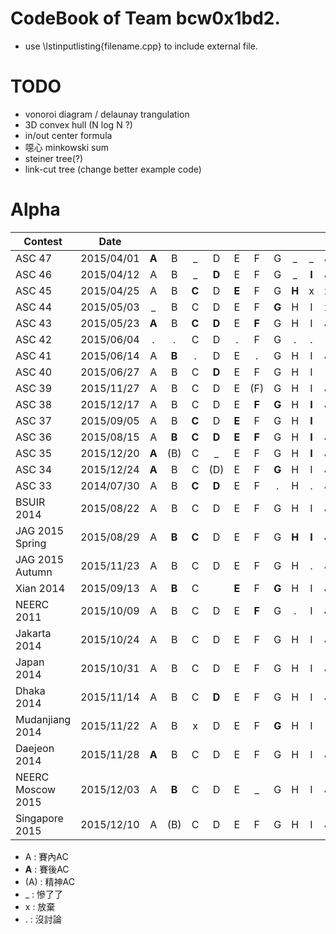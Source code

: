 # CodeBook of Team bcw0x1bd2.

- use \lstinputlisting{filename.cpp} to include external file.
  
# TODO  
  
- vonoroi diagram / delaunay trangulation  
- 3D convex hull (N log N ?) 
- in/out center formula  
- 噁心 minkowski sum  
- steiner tree(?)  
- link-cut tree (change better example code)

# Alpha

| Contest       | Date          |   |   |   |   |   |   |   |   |   |   |   |   |
| ------------- |:-------------:|:-:|:-:|:-:|:-:|:-:|:-:|:-:|:-:|:-:|:-:|:-:|:-:|
| ASC 47        | 2015/04/01    | **A** | B | _ | D | E | F | G | _ | _ | J |   |
| ASC 46        | 2015/04/12    | A | B | _ | **D** | E | F | G | _ | **I** | J |
| ASC 45        | 2015/04/25    | A | B | **C** | D | **E** | F | G | **H** | x | x | K |
| ASC 44        | 2015/05/03    | _ | B | C | D | E | F | **G** | H | I | x |
| ASC 43        | 2015/05/23    | **A** | B | **C** | **D** | E | **F**| G | H | I | J | K | L |
| ASC 42        | 2015/06/04    | . | . | C | D | . | F | G | . | . | **I** | J |
| ASC 41        | 2015/06/14    | A | **B** | . | D | E | . | G | H | I | J |
| ASC 40        | 2015/06/27    | A | B | C | **D** | E | F | G | H | I | . |
| ASC 39        | 2015/11/27    | A | B | C | D | E | (F) | G | H | I | J |
| ASC 38        | 2015/12/17    | A | B | C | D | E | **F** | **G** | H | **I** | J |
| ASC 37        | 2015/09/05    | A | B | **C** | D | **E** | F | G | H | **I** |
| ASC 36        | 2015/08/15    | A | **B** | **C** | **D** | **E** | **F** | G | H | **I** | J |
| ASC 35        | 2015/12/20    | **A** | (B) | C | _ | E | F | G | H | **I** | J |
| ASC 34        | 2015/12/24    | **A** | B | C | (D) | E | F | **G** | H | I | J |
| ASC 33        | 2014/07/30    | A | B | **C** | **D** | E | F | . | H | . | J |
| BSUIR 2014    | 2015/08/22    | A | B | C | D | E | F | G | H | I | J | K |
| JAG 2015 Spring | 2015/08/29  | A | **B** | **C** | D | E | F | G | **H** | **I** | **J** | K | L |
| JAG 2015 Autumn | 2015/11/23  | A | B | C | D | E | F | G | H | . | J | K |
| Xian 2014       | 2015/09/13  | A | **B**  | C |   | **E**  | F | **G**  | H | I | **J**  | K |
| NEERC 2011      | 2015/10/09  | A | B | C | D | E | **F**  | G | .  | I | **J**  | K | **L** |
| Jakarta 2014    | 2015/10/24  | A | B | C | D | E | F | G | H | I | J | K |
| Japan 2014      | 2015/10/31  | A | B | C | D | E | F | G | H | I | J | **K**|
| Dhaka 2014      | 2015/11/14  | A | B | C | **D** | E | F | G | H | I | J |
| Mudanjiang 2014 | 2015/11/22  | A | B | x | D | E | F | **G** | H | I | . | **K** |
| Daejeon 2014    | 2015/11/28  | **A** | B | C | D | E | F | G | H | I | J | K | **L** |
| NEERC Moscow 2015 | 2015/12/03| A | **B** | C | D | E | _ | G | H | I | J | K | L |
| Singapore 2015  | 2015/12/10  | A | (B) | C | D | E | F | G | H | I | J | **K** |

- A : 賽內AC  
- **A** : 賽後AC  
- (A) : 精神AC  
- _ : 慘了了  
- x : 放棄
- . : 沒討論 
